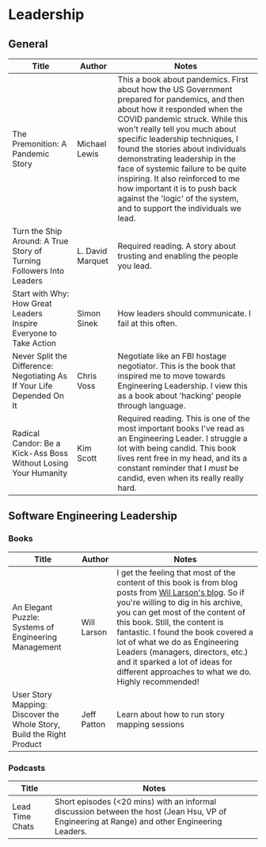 # Leadership

## General

| Title | Author | Notes | 
| ----- | ------ | ----- | 
| The Premonition: A Pandemic Story | Michael Lewis | This a book about pandemics. First about how the US Government prepared for pandemics, and then about how it responded when the COVID pandemic struck. While this won't really tell you much about specific leadership techniques, I found the stories about individuals demonstrating leadership in the face of systemic failure to be quite inspiring. It also reinforced to me how important it is to push back against the 'logic' of the system, and to support the individuals we lead. |
| Turn the Ship Around: A True Story of Turning Followers Into Leaders | L. David Marquet | Required reading. A story about trusting and enabling the people you lead. |
| Start with Why: How Great Leaders Inspire Everyone to Take Action | Simon Sinek | How leaders should communicate. I fail at this often. | 
| Never Split the Difference: Negotiating As If Your Life Depended On It | Chris Voss | Negotiate like an FBI hostage negotiator. This is the book that inspired me to move towards Engineering Leadership. I view this as a book about 'hacking' people through language. | 
| Radical Candor: Be a Kick-Ass Boss Without Losing Your Humanity | Kim Scott | Required reading. This is one of the most important books I've read as an Engineering Leader. I struggle a lot with being candid. This book lives rent free in my head, and its a constant reminder that I *must* be candid, even when its really really hard. |

## Software Engineering Leadership

### Books

| Title | Author | Notes | 
| ----- | ------ | ----- | 
| An Elegant Puzzle: Systems of Engineering Management | Will Larson | I get the feeling that most of the content of this book is from blog posts from [Wil Larson's blog](https://lethain.com/). So if you're willing to dig in his archive, you can get most of the content of this book. Still, the content is fantastic. I found the book covered a lot of what we do as Engineering Leaders (managers, directors, etc.) and it sparked a lot of ideas for different approaches to what we do. Highly recommended! |
| User Story Mapping: Discover the Whole Story, Build the Right Product  | Jeff Patton | Learn about how to run story mapping sessions | 

### Podcasts
| Title | Notes | 
| ----- | ----- | 
| Lead Time Chats | Short episodes (<20 mins) with an informal discussion between the host (Jean Hsu, VP of Engineering at Range) and other Engineering Leaders. | 
